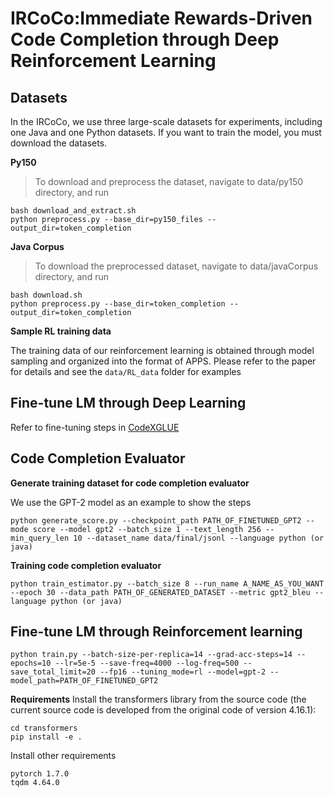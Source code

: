 # IRCoCo:Immediate Rewards-Driven Code Completion through Deep Reinforcement Learning
Datasets  
-----------------------------------
In the IRCoCo, we use three large-scale datasets for experiments, including one Java and one Python datasets. If you want to train the model, you must download the datasets.

**Py150**
> To download and preprocess the dataset, navigate to data/py150 directory, and run
```
bash download_and_extract.sh
python preprocess.py --base_dir=py150_files --output_dir=token_completion
```
**Java Corpus**
> To download the preprocessed dataset, navigate to data/javaCorpus directory, and run
```
bash download.sh
python preprocess.py --base_dir=token_completion --output_dir=token_completion
```
**Sample RL training data**

The training data of our reinforcement learning is obtained through model sampling and organized into the format of APPS. Please refer to the paper for details and see the ```data/RL_data``` folder for examples

Fine-tune LM through Deep Learning
-----------------------------------
Refer to fine-tuning steps in [CodeXGLUE](https://github.com/microsoft/CodeXGLUE/tree/main/Code-Code/CodeCompletion-token)

Code Completion Evaluator
-----------------------------------
**Generate training dataset for code completion evaluator**

We use the GPT-2 model as an example to show the steps
```
python generate_score.py --checkpoint_path PATH_OF_FINETUNED_GPT2 --mode score --model gpt2 --batch_size 1 --text_length 256 --min_query_len 10 --dataset_name data/final/jsonl --language python (or java)
```

**Training code completion evaluator**

```
python train_estimator.py --batch_size 8 --run_name A_NAME_AS_YOU_WANT --epoch 30 --data_path PATH_OF_GENERATED_DATASET --metric gpt2_bleu --language python (or java)
```
Fine-tune LM through Reinforcement learning
-----------------------------------
```
python train.py --batch-size-per-replica=14 --grad-acc-steps=14 --epochs=10 --lr=5e-5 --save-freq=4000 --log-freq=500 --save_total_limit=20 --fp16 --tuning_mode=rl --model=gpt-2 --model_path=PATH_OF_FINETUNED_GPT2
```

**Requirements**
Install the transformers library from the source code (the current source code is developed from the original code of version 4.16.1):
```
cd transformers
pip install -e .
```
Install other requirements
```
pytorch 1.7.0
tqdm 4.64.0
```
